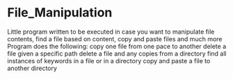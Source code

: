 # File_Manipulation
Little program written to be executed in case you want to manipulate file contents, find a file based on content, copy and paste files and much more
Program does the following:
copy one file from one pace to another
delete a file given a specific path
delete a file and any copies from a directory
find all instances of keywords in a file or in a directory
copy and paste a file to another directory
